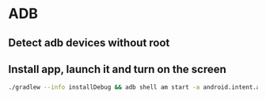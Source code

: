 # ADB

## Detect adb devices without root

## Install app, launch it and turn on the screen

```sh
./gradlew --info installDebug && adb shell am start -a android.intent.action.MAIN -c android.intent.category.LAUNCHER com.story8.android.gallery && adb shell input keyevent 82
```